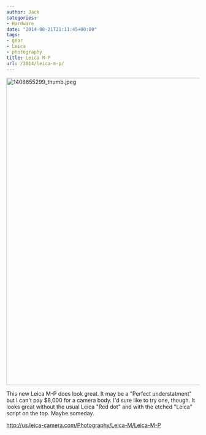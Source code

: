 ```yaml
---
author: Jack
categories:
- Hardware
date: "2014-08-21T21:11:45+00:00"
tags:
- gear
- Leica
- photography
title: Leica M-P
url: /2014/leica-m-p/
---
```


[<img class="alignnone wp-image-3427 size-full" src="/img/2014/08/1408655299_thumb.jpeg" alt="1408655299_thumb.jpeg" width="959" height="800" srcset="/img/2014/08/1408655299_thumb.jpeg 959w, /img/2014/08/1408655299_thumb-300x250.jpeg 300w, /img/2014/08/1408655299_thumb-768x641.jpeg 768w" sizes="(max-width: 959px) 100vw, 959px" />][1]

<p class="">
  This new Leica M-P does look great. It may be a "Perfect understatment" but I can't pay $8,000 for a camera body. I'd sure like to try one, though. It looks great without the usual Leica "Red dot" and with the etched "Leica" script on the top. Maybe someday.
</p>

<http://us.leica-camera.com/Photography/Leica-M/Leica-M-P>

 [1]: /img/2014/08/1408655299_thumb.jpeg